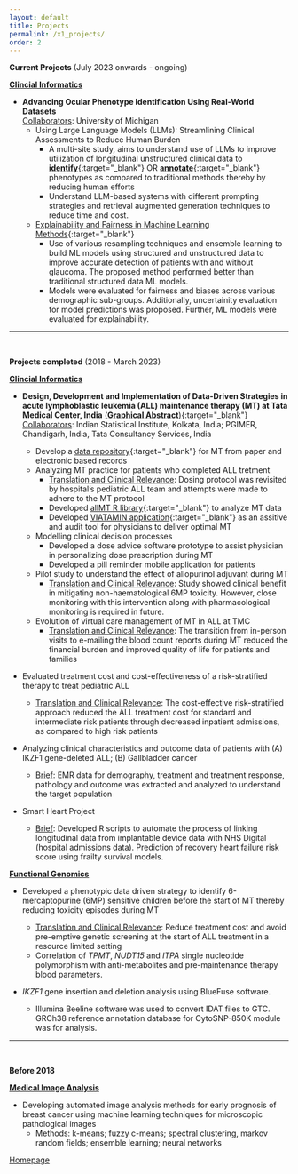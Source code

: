 ```yaml
---
layout: default
title: Projects
permalink: /x1_projects/
order: 2
---
```


**Current Projects** (July 2023 onwards - ongoing) <br>

**<ins>Clincial Informatics</ins>**

- **Advancing Ocular Phenotype Identification Using Real-World Datasets** <br>
<ins>Collaborators</ins>: University of Michigan
	- Using Large Language Models (LLMs): Streamlining Clinical Assessments to Reduce Human Burden 
		- A multi-site study, aims to understand use of LLMs to improve utilization of longitudinal unstructured clinical data to [**identify**](/media/LLM_for_Phenotype_Identification.pdf){:target="_blank"} OR [**annotate**](/media/LLM_as_Medical_Annotators.pdf){:target="_blank"} phenotypes as compared to traditional methods thereby by reducing human efforts
		- Understand LLM-based systems with different prompting strategies and retrieval augmented generation techniques to reduce time and cost.
	- [Explainability and Fairness in Machine Learning Methods](https://academic.oup.com/jamiaopen/article/8/4/ooaf080/8229755){:target="_blank"}
		- Use of various resampling techniques and ensemble learning to build ML models using structured and unstructured data to improve accurate detection of patients with and without glaucoma. The proposed method performed better than traditional structured data ML models. 
		- Models were evaluated for fairness and biases across various demographic sub-groups. Additionally, uncertainity evaluation for model predictions was proposed. Further, ML models were evaluated for explainability.

--- 
<br>

**Projects completed** (2018 - March 2023) <br>

**<ins>Clincial Informatics</ins>**

- **Design, Development and Implementation of Data-Driven Strategies in acute lymphoblastic leukemia (ALL) maintenance therapy (MT) at Tata Medical Center, India** [(**Graphical Abstract**)](/media/ALL_MT.pdf){:target="_blank"} <br>
<ins>Collaborators</ins>: Indian Statistical Institute, Kolkata, India; PGIMER, Chandigarh, India, Tata Consultancy Services, India
	- Develop a [data repository](https://data.mendeley.com/datasets/775hs9wrb5/1){:target="_blank"} for MT from paper and electronic based records 
	- Analyzing MT practice for patients who completed ALL tretment
		- <ins>Translation and Clinical Relevance</ins>: Dosing protocol was revisited by hospital’s pediatric ALL team and attempts were made to adhere to the MT protocol
		- Developed [allMT R library](https://cran.r-project.org/web/packages/allMT/index.html){:target="_blank"} to analyze MT data
		- Developed [VIATAMIN application](https://ananyam.shinyapps.io/VIATAMIN/){:target="_blank"} as an assitive and audit tool for physicians to deliver optimal MT
	- Modelling clinical decision processes 
		- Developed a dose advice software prototype to assist physician in personalizing dose prescription during MT
		- Developed a pill reminder mobile application for patients 	 
	- Pilot study to understand the effect of allopurinol adjuvant during MT
		- <ins>Translation and Clinical Relevance</ins>: Study showed clinical benefit in mitigating non-haematological 6MP toxicity. However, close monitoring with this intervention along with pharmacological monitoring is required in future. 
	- Evolution of virtual care management of MT in ALL at TMC
		- <ins>Translation and Clinical Relevance</ins>: The transition from in-person visits to e-mailing the blood count reports during MT reduced the financial burden and improved quality of life for patients and families <br>

- Evaluated treatment cost and cost-effectiveness of a risk-stratified therapy to treat pediatric ALL
	- <ins>Translation and Clinical Relevance</ins>: The cost-effective risk-stratified approach reduced the ALL treatment cost for standard and intermediate risk patients through decreased inpatient admissions, as compared to high risk patients <br>

- Analyzing clinical characteristics and outcome data of patients with (A) IKZF1 gene-deleted ALL;
(B) Gallbladder cancer
	- <ins>Brief</ins>: EMR data for demography, treatment and treatment response, pathology and outcome was extracted and analyzed to understand the target population

- Smart Heart Project
	- <ins>Brief</ins>: Developed R scripts to automate the process of linking longitudinal data from implantable device data with NHS Digital (hospital admissions data). Prediction of recovery heart failure risk score using frailty survival models.

	
**<ins>Functional Genomics</ins>**

- Developed a phenotypic data driven strategy to identify 6-mercaptopurine (6MP) sensitive children before the start of MT thereby reducing toxicity episodes during MT
	- <ins>Translation and Clinical Relevance</ins>: Reduce treatment cost and avoid pre-emptive genetic screening at the start of ALL treatment in a resource limited setting 
	- Correlation of *TPMT*, *NUDT15* and *ITPA* single nucleotide polymorphism with anti-metabolites and pre-maintenance therapy blood parameters.

- *IKZF1* gene insertion and deletion analysis using BlueFuse software. 
	- Illumina Beeline software was used to convert IDAT files to GTC. GRCh38 reference annotation database for CytoSNP-850K module was for analysis. 

---
<br>

**Before 2018**

**<ins>Medical Image Analysis</ins>** <br>
- Developing automated image analysis methods for early prognosis of breast cancer using machine learning techniques for microscopic pathological images <br>
	- Methods: k-means; fuzzy c-means; spectral clustering, markov random fields; ensemble learning; neural networks


[Homepage](/)
